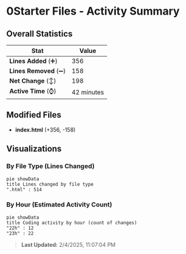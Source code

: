 # 0Starter Files - Activity Summary 

## Overall Statistics

| Stat                   | Value                                                             |
| ---------------------- | ----------------------------------------------------------------- |
| **Lines Added** (➕)   | 356                                          |
| **Lines Removed** (➖) | 158                                        |
| **Net Change** (↕)    | 198                |
| **Active Time** (⌚)   | 42 minutes |


## Modified Files
- **index.html** (+356, -158)

## Visualizations

### By File Type (Lines Changed)

```mermaid
pie showData
title Lines changed by file type
".html" : 514
```

### By Hour (Estimated Activity Count)

```mermaid
pie showData
title Coding activity by hour (count of changes)
"22h" : 12
"23h" : 22
```


> **Last Updated:** 2/4/2025, 11:07:04 PM